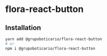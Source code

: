 # flora-react-button

## Installation

```sh
yarn add @grupoboticario/flora-react-button
# or
npm i @grupoboticario/flora-react-button
```

